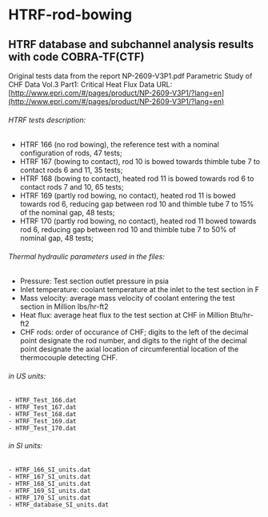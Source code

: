 # HTRF-rod-bowing
## HTRF database and subchannel analysis results with code COBRA-TF(CTF)

Original tests data from the report NP-2609-V3P1.pdf Parametric Study of CHF Data Vol.3 Part1: Critical Heat Flux Data
URL: [http://www.epri.com/#/pages/product/NP-2609-V3P1/?lang=en](http://www.epri.com/#/pages/product/NP-2609-V3P1/?lang=en)


###### HTRF tests description:
- HTRF 166 (no rod bowing), the reference test with a nominal configuration of rods, 47 tests;
- HTRF 167 (bowing to contact), rod 10 is bowed towards thimble tube 7 to contact rods 6 and 11, 35 tests;
- HTRF 168 (bowing to contact), heated rod 11 is bowed towards rod 6 to contact rods 7 and 10, 65 tests;
- HTRF 169 (partly rod bowing, no contact), heated rod 11 is bowed towards rod 6, reducing gap between rod 10 and thimble tube 7 to 15\% of the nominal gap, 48 tests;
- HTRF 170 (partly rod bowing, no contact), heated rod 11 bowed towards rod 6, reducing gap between rod 10 and thimble tube 7 to 50\% of nominal gap, 48 tests;

###### Thermal hydraulic parameters used in the files:
- Pressure: Test section outlet pressure in psia
- Inlet temperature: coolant temperature at the inlet to the test section in F
- Mass velocity: average mass velocity of coolant entering the test section in Million lbs/hr-ft2
- Heat flux: average heat flux to the test section at CHF in Million Btu/hr-ft2
- CHF rods: order of occurance of CHF; digits to the left of the decimal point designate the rod number, and digits to the right of the decimal point designate the axial location of circumferential location of the thermocouple detecting CHF.

###### in US units:
	- HTRF_Test_166.dat
	- HTRF_Test_167.dat
	- HTRF_Test_168.dat
	- HTRF_Test_169.dat
	- HTRF_Test_170.dat
###### in SI units:
	- HTRF_166_SI_units.dat
	- HTRF_167_SI_units.dat
	- HTRF_168_SI_units.dat
	- HTRF_169_SI_units.dat
	- HTRF_170_SI_units.dat
	- HTRF_database_SI_units.dat
